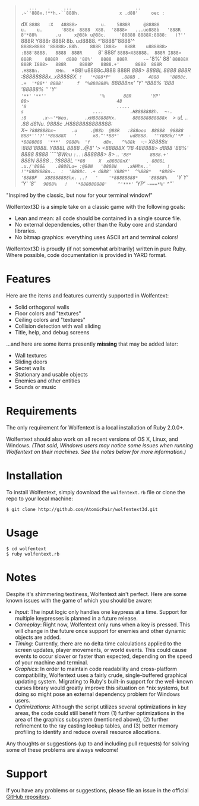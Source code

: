 > 
>        ...    .     ...                        ..                                       
>     .~`'888x.!**h.-``888h.               x .d88'     oec :                              
>    dX   `8888   :X   48888>         u.    5888R     @88888                u.    u.      
>   '888x  8888  X88.  '8888>   ...ue888b   '888R     8'*88%       .u     x@88k u@88c.    
>   '88888 8888X:8888:   )?''`  888R Y888r   888R     8b.       ud8888.  ^'8888''8888'^   
>    `8888>8888 '88888>.88h.    888R I888>   888R    u888888> :888'8888.   8888  888R     
>      `8' 888f  `8888>X88888.  888R I888>   888R     8888R   d888 '88%'   8888  888R     
>     -~` '8%'     88' `88888X  888R I888>   888R     8888P   8888.+'      8888  888R     
>     .H888n.      XHn.  `*88! u8888cJ888    888R     *888>   8888L        8888  888R     
>    :88888888x..x88888X.  `!   '*888*P'    .888B .   4888    '8888c. .+  '*88*' 8888'    
>    f  ^%888888% `*88888nx'      'Y'       ^*888%    '888     '88888%      ''   'Y'      
>         `'**'`    `'**''                    '%       88R       'YP'                     
>                                                      88>                                
>                                                      48                                 
>                                                      '8                                 
>     .....                                       s                          ....         
>  .H8888888h.  ~-.                              :8      .x~~'*Weu.      .xH888888Hx.     
>  888888888888x  `>               uL   ..      .88     d8Nu.  9888c   .H8888888888888:   
> X~     `?888888hx~      .u     .@88b  @88R   :888ooo  88888  98888   888*'''?''*88888X  
> '      x8.^'*88*'    ud8888.  ''Y888k/'*P  -*8888888  '***'  9888%  'f     d8x.   ^%88k 
>  `-:- X8888x       :888'8888.    Y888L       8888          ..@8*'   '>    <88888X   '?8 
>       488888>      d888 '88%'     8888       8888       ````'8Weu    `:..:`888888>    8>
>     .. `'88*       8888.+'        `888N      8888      ..    ?8888L         `'*88     X 
>   x88888nX'      . 8888L       .u./'888&    .8888Lu= :@88N   '8888N    .xHHhx..'      ! 
>  !'*8888888n..  :  '8888c. .+ d888' Y888*'  ^%888*   *8888~  '8888F   X88888888hx. ..!  
> '    '*88888888*    '88888%   ` 'Y   Y'       'Y'    '*8'`   9888%   !   '*888888888'   
>         ^'***'`       'YP'                             `~===*%'`            ^'***'`     
> 

"Inspired by the classic, but now for your terminal window!"

Wolfentext3D is a simple take on a classic game with the following goals:

* Lean and mean: all code should be contained in a single source file.
* No external dependencies, other than the Ruby core and standard libraries.
* No bitmap graphics: everything uses ASCII art and terminal colors!

Wolfentext3D is proudly (if not somewhat arbitrarily) written in pure Ruby.  Where possible, code documentation is provided in YARD format.

Features
========

Here are the items and features currently supported in Wolfentext:

* Solid orthogonal walls
* Floor colors and "textures"
* Ceiling colors and "textures"
* Collision detection with wall sliding
* Title, help, and debug screens

...and here are some items presently **missing** that may be added later:

* Wall textures
* Sliding doors
* Secret walls
* Stationary and usable objects
* Enemies and other entities
* Sounds or music

Requirements
============

The only requirement for Wolfentext is a local installation of Ruby 2.0.0+.

Wolfentext should also work on all recent versions of OS X, Linux, and Windows.  *(That said, Windows users may notice some issues when running Wolfentext on their machines.  See the notes below for more information.)*

Installation
============

To install Wolfentext, simply download the `wolfentext.rb` file or clone the repo to your local machine:

```
$ git clone http://github.com/AtomicPair/wolfentext3d.git
```

Usage
=====

```
$ cd wolfentext
$ ruby wolfentext.rb
```

Notes
=====

Despite it's shimmering textiness, Wolfentext ain't perfect.  Here are some known issues with the game of which you should be aware:

* *Input*: The input logic only handles one keypress at a time.  Support for multiple keypresses is planned in a future release.
* *Gameplay*: Right now, Wolfentext only runs when a key is pressed.  This will change in the future once support for enemies and other dynamic objects are added.
* *Timing*: Currently, there are no delta time calculations applied to the screen updates, player movements, or world events.  This could cause events to occur slower or faster than expected, depending on the speed of your machine and terminal.
* *Graphics*: In order to maintain code readability and cross-platform compatibility, Wolfentext uses a fairly crude, single-buffered graphical updating system. Migrating to Ruby's built-in support for the well-known curses library would greatly improve this situation on *nix systems, but doing so might pose an external dependency problem for Windows users.
* *Optimizations*: Although the script utilizes several optimizations in key areas, the code could still benefit from (1) further optimizations in the area of the graphics subsystem (mentioned above), (2) further refinement to the ray casting lookup tables, and (3) better memory profiling to identify and reduce overall resource allocations.

Any thoughts or suggestions (up to and including pull requests) for solving some of these problems are always welcome!

Support
=======

If you have any problems or suggestions, please file an issue in the official [GitHub repository](http://github.com/AtomicPair/wolfentext3d/).
